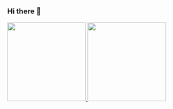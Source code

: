 ### Hi there 👋
<div>
  <a href="https://github.com/leoniCS99">
  <img height="180em" src="https://github-readme-stats.vercel.app/api?username=leoniCS99&show_icons=true&theme=black&include_all_commits=true&count_private=true"/>
  <img height="180em" src="https://github-readme-stats.vercel.app/api/top-langs/?username=leoniCS99&layout=compact&langs_count=7&theme=black"/>
</div>
